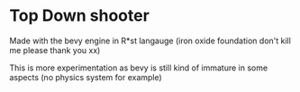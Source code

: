 ﻿# Top Down shooter
Made with the bevy engine in R*st langauge (iron oxide foundation don't kill me please thank you xx)

This is more experimentation as bevy is still kind of immature in some aspects (no physics system for example) 
